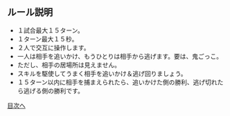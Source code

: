 ## ルール説明
  * １試合最大１５ターン。
  * １ターン最大１５秒。
  * ２人で交互に操作します。
  * 一人は相手を追いかけ、もうひとりは相手から逃げます。要は、鬼ごっこ。
  * ただし、相手の居場所は見えません。
  * スキルを駆使してうまく相手を追いかけ＆逃げ回りましょう。
  * １５ターン以内に相手を捕まえられたら、追いかけた側の勝利、逃げ切れたら逃げる側の勝利です。

[目次へ](index.md)